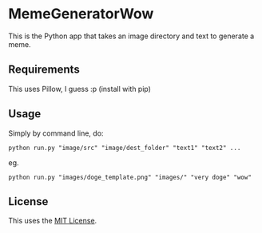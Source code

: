 # MemeGeneratorWow

This is the Python app that takes an image directory and text to generate a meme.

## Requirements

This uses Pillow, I guess :p (install with pip)

## Usage

Simply by command line, do:

```
python run.py "image/src" "image/dest_folder" "text1" "text2" ...
```

eg.

```
python run.py "images/doge_template.png" "images/" "very doge" "wow"
```

## License

This uses the [MIT License](LICENSE).
